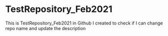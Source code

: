 # TestRepository_Feb2021
This is TestRepository_Feb2021 in Github I created to check if I can change repo name and update the description

